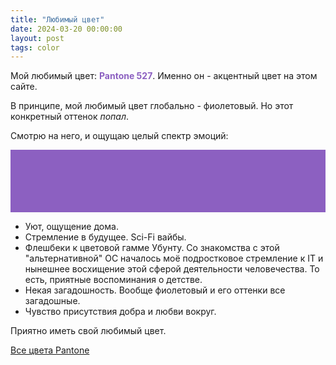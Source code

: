 ```yaml
---
title: "Любимый цвет"
date: 2024-03-20 00:00:00
layout: post
tags: color
---
```


Мой любимый цвет: **<span style="color: #8c60c1">Pantone 527</span>**. Именно он - акцентный цвет на этом сайте.

<!--more-->

В принципе, мой любимый цвет глобально - фиолетовый. Но этот конкретный оттенок *попал*.

Смотрю на него, и ощущаю целый спектр эмоций:

<div style="
width: 100%;
height: 100px;
background-color: #8c60c1
"></div>

- Уют, ощущение дома.
- Стремление в будущее. Sci-Fi вайбы.
- Флешбеки к цветовой гамме Убунту. Со знакомства с этой "альтернативной" ОС началось моё подростковое стремление к IT и нынешнее восхищение этой сферой деятельности человечества. То есть, приятные воспоминания о детстве.
- Некая загадошность. Вообще фиолетовый и его оттенки все загадошные.
- Чувство присутствия добра и любви вокруг.

Приятно иметь свой любимый цвет.

[Все цвета Pantone](https://www.pantone-colours.com/)

